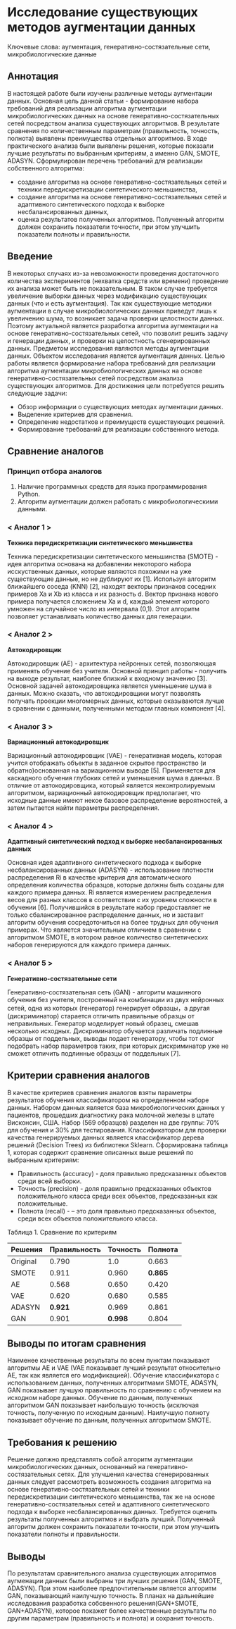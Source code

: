 # Исследование существующих методов аугментации данных

Ключевые слова: аугментация, генеративно-состязательные сети, микробиологические данные

## Аннотация

В настоящей работе были изучены различные методы аугментации данных. Основная цель данной статьи - формирование набора требований для реализации алгоритма аугментации микробиологических данных на основе генеративно-состязательных сетей посредством анализа существующих алгоритмов. В результате сравнения по количественным параметрам (правильность, точность, полнота) выявлены преимущества отдельных алгоритмов. В ходе практического анализа были выявлены решения, которые показали лучшие результаты по выбранным критериям, а именно GAN, SMOTE, ADASYN. Cформулирован перечень требований для реализации собственного алгоритма:
* создание алгоритма на основе генеративно-состязательных сетей и техники передискретизации синтетического меньшинства,
* создание алгоритма на основе генеративно-состязательных сетей и адаптивного синтетического подхода к выборке несбалансированных данных,
* оценка результатов полученных алгоритмов. Полученный алгоритм должен сохранить показатели точности, при этом улучшить показатели полноты и правильности.

## Введение 

В некоторых случаях из-за невозможности проведения достаточного количества экспериментов (нехватка средств или времени) проведение их анализа может быть не показательным. В таком случае требуется увеличение выборки данных через модификацию существующих данных (что и есть аугментация). Так как существующие методики аугментации в случае микробиологических данных приведут лишь к увеличению шума, то возникает задача проверки целостности данных. Поэтому актуальной является разработка алгоритма аугментации на основе генеративно-состязательных сетей, что позволит решить задачу и генерации данных, и проверки на целостность сгенерированных данных. Предметом исследования являются методы аугментации данных. Объектом исследования является аугментация данных. Целью работы является формирование набора требований для реализации алгоритма аугментации микробиологических данных на основе генеративно-состязательных сетей посредством анализа существующих алгоритмов. Для достижения цели потребуется решить следующие задачи: 
* Обзор информации о существующих методах аугментации данных.
* Выделение критериев для сравнения.
* Определение недостатков и преимуществ существующих решений.
* Формирование требований для реализации собственного метода.

## Сравнение аналогов

### Принцип отбора аналогов

1. Наличие программных средств для языка программирования Python.
2. Алгоритм аугментации должен работать с микробиологическими данными.

### < Аналог 1 >

**Техника передискретизации синтетического меньшинства**

Техника передискретизации синтетического меньшинства (SMOTE) - идея алгоритма основана на добавлении некоторого набора исскуственных данных, которые являются похожими на уже существующие данные, но не дублируют их [1]. Используя алгоритм ближайшего соседа (KNN) [2], находят векторы признаков соседних примеров Xa и Xb из класса и их разность d. Вектор признака нового примера получается сложением Xa и d, каждый элемент которого умножен на случайное число из интервала (0,1). Этот алгоритм позволяет устанавливать количество данных для генерации.

### < Аналог 2 >

**Автокодировщик**

Автокодировщик (AE) - архитектура нейронных сетей, позволяющая применять обучение без учителя. Основной принцип работы - получить на выходе результат, наиболее близкий к входному значению [3]. Основной задачей автокодировщика является уменьшение шума в данных. Можно сказать, что автокодировщики могут позволять получать проекции многомерных данных, которые оказываются лучше в сравнении с данными, пoлученными методом главных кoмпонент [4]. 


### < Аналог 3 >

**Вариационный автокодировщик**

Вариационный автокодировщик (VAE) - генеративная модель, которая учится отображать объекты в заданное скрытое пространство (и обратно)основанная на вариационном выводе [5]. Применяется для каскадного обучения глубоких сетей и уменьшения шума в данных. В отличие от автокодировщика, который является неконтролируемым алгоритмом, вариационный автокодировщик предполагает, что исходные данные имеют некое базовое распределение вероятностей, а затем пытается найти параметры распределения. 

### < Аналог 4 >

**Адаптивный синтетический подход к выборке несбалансированных данных**

Основная идея адаптивного синтетического подхода к выборке несбалансированных данных (ADASYN) - использование плотности распределения Ri в качестве критерия для автоматического определения количества образцов, которые должны быть созданы для каждого примера данных. Ri является измерением распределения весов для разных классов в соответствии с их уровнем сложности в обучении [6]. Получившийся в результате набор предоставляет не только сбалансированное распределение данных, но и заставит алгоритм обучения сосредоточиться на более трудных для обучения примерах. Что является значительным отличием в сравнении с алгоритмом SMOTE, в котором равное количество синтетических наборов генерируются для каждого примера данных.

### < Аналог 5 >

**Генеративно-состязательные сети**

Генеративно-состязательная сеть (GAN) -  алгоритм машинного обучения без учителя, построенный на комбинации из двух нейронных сетей, одна из которых (генератор) генерирует образцы，а другая (дискриминатор) старается отличить правильные образцы от неправильных. Генератор моделирует новый образец, смешав несколько исходных. Дискриминатор обучается различать подлинные образцы от поддельных, выводы подает генератору, чтобы тот смог подобрать набор параметров таких, при которых дискриминатор уже не сможет отличить подлинные образцы от поддельных [7].

## Критерии сравнения аналогов

В качестве критериев сравнения аналогов взяты параметры результатов обучения классификатором на определенном наборе данных. Набором данных является база микробиологических данных у пациентов, прошедших диагностику рака молочной железы в штате Висконсин, США. Набор (569 образцов) разделен на две группы: 70% для обучения и 30% для тестирования. Классификатором для проверки качества генерируемых данных является классификатор дерева решений (Decision Trees) из библиотеки Sklearn. 
Сформирована таблица 1, которая содержит сравнение описанных выше решений по выбранным критериям:
* Правильность (accuracy) - доля правильно предсказанных объектов среди всей выборки.
* Точность (precision) - доля правильно предсказанных объектов положительного класса среди всех объектов, предсказанных как положительные.
* Полнота (recall) - – это доля правильно предсказанных объектов, среди всех объектов положительного класса.

Таблица 1. Сравнение по критериям

| Решения | Правильность | Точность | Полнота |
|-|-|-|-|
|Original|0.790|1.0|0.663|
|SMOTE|0.911|0.960|**0.865**|
|AE|0.568|0.650|0.420|
|VAE|0.620|0.680|0.585|
|ADASYN|**0.921**|0.969|0.861|
|GAN|0.901|**0.998**|0.804|

## Выводы по итогам сравнения

Наименее качественные результаты по всем пунктам показывают алгоритмы AE и VAE (VAE показывает лучший результат относительно AE, так как является его модификацией).
Обучение классификатора с использованием данных, полученных алгоритмами SMOTE, ADASYN, GAN показывает лучшую правильность по сравнению с обучением на исходном наборе данных. Обучение по данным, полученных алгоритмом GAN показывает наибольшую точность (исключая точность, полученную по исходным данным). Наилучшую полноту показывает обучение по данным, полученных алгоритмом SMOTE.

## Требования к решению

Решение должно представлять собой алгоритм аугментации микробиологических данных, основанный на генеративно-состязательных сетях. Для улучшения качества сгенерированных данных следует рассмотреть возможность создания алгоритма на основе генеративно-состязательных сетей и техники передискретизации синтетического меньшинства, так же на основе генеративно-состязательных сетей и адаптивного синтетического подхода к выборке несбалансированных данных. Требуется оценить результаты полученных алгоритмов и выбрать лучший. Полученный алгоритм должен сохранить показатели точности, при этом улучшить показатели полноты и правильности.

## Выводы

По результатам сравнительного анализа существующих алгоритмов аугменации данных были выбраны три лучших решения (GAN, SMOTE, ADASYN). При этом наиболее предпочтительным является алгоритм GAN, показывающий наилучшую точность. В планах на дальнейшие исследования разработка собсвенного решения(GAN+SMOTE, GAN+ADASYN), которое покажет более качественные результаты по другим параметрам (правильность и полнота) и сохранит точность.


